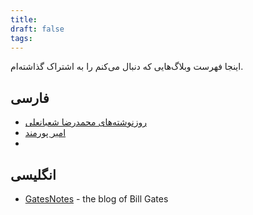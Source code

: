 ```yaml
---
title: 
draft: false
tags:
---
```

اینجا فهرست وبلاگ‌هایی که دنبال می‌کنم را به اشتراک گذاشته‌ام.
## فارسی
- [روزنوشته‌های محمدرضا شعبانعلی](https://mrshabanali.com/)
- [امیر پورمند](https://aprd.ir/)
- 
## انگلیسی
- [GatesNotes](https://www.gatesnotes.com/) - the blog of Bill Gates
